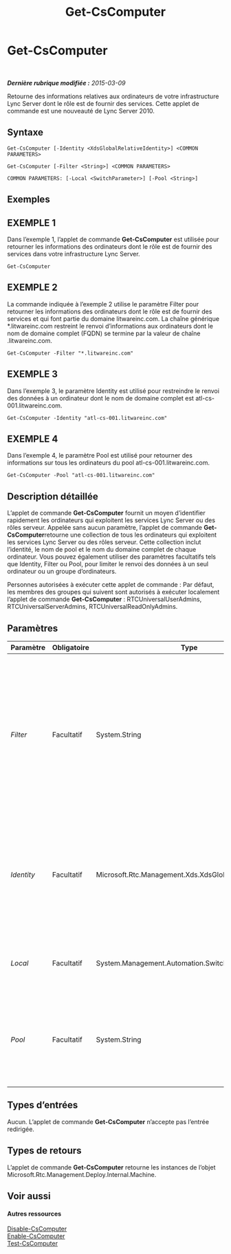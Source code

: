 ﻿---
title: Get-CsComputer
TOCTitle: Get-CsComputer
ms:assetid: 493931a9-1670-4a76-abba-7d3c7723d2e1
ms:mtpsurl: https://technet.microsoft.com/fr-fr/library/Gg425959(v=OCS.15)
ms:contentKeyID: 49297106
ms.date: 05/20/2016
mtps_version: v=OCS.15
ms.translationtype: HT
---

# Get-CsComputer

 

_**Dernière rubrique modifiée :** 2015-03-09_

Retourne des informations relatives aux ordinateurs de votre infrastructure Lync Server dont le rôle est de fournir des services. Cette applet de commande est une nouveauté de Lync Server 2010.

## Syntaxe

    Get-CsComputer [-Identity <XdsGlobalRelativeIdentity>] <COMMON PARAMETERS>

    Get-CsComputer [-Filter <String>] <COMMON PARAMETERS>

    COMMON PARAMETERS: [-Local <SwitchParameter>] [-Pool <String>]

## Exemples

## EXEMPLE 1

Dans l’exemple 1, l’applet de commande **Get-CsComputer** est utilisée pour retourner les informations des ordinateurs dont le rôle est de fournir des services dans votre infrastructure Lync Server.

    Get-CsComputer

## EXEMPLE 2

La commande indiquée à l’exemple 2 utilise le paramètre Filter pour retourner les informations des ordinateurs dont le rôle est de fournir des services et qui font partie du domaine litwareinc.com. La chaîne générique \*.litwareinc.com restreint le renvoi d’informations aux ordinateurs dont le nom de domaine complet (FQDN) se termine par la valeur de chaîne .litwareinc.com.

    Get-CsComputer -Filter "*.litwareinc.com"

## EXEMPLE 3

Dans l’exemple 3, le paramètre Identity est utilisé pour restreindre le renvoi des données à un ordinateur dont le nom de domaine complet est atl-cs-001.litwareinc.com.

    Get-CsComputer -Identity "atl-cs-001.litwareinc.com"

## EXEMPLE 4

Dans l’exemple 4, le paramètre Pool est utilisé pour retourner des informations sur tous les ordinateurs du pool atl-cs-001.litwareinc.com.

    Get-CsComputer -Pool "atl-cs-001.litwareinc.com"

## Description détaillée

L’applet de commande **Get-CsComputer** fournit un moyen d’identifier rapidement les ordinateurs qui exploitent les services Lync Server ou des rôles serveur. Appelée sans aucun paramètre, l’applet de commande **Get-CsComputer**retourne une collection de tous les ordinateurs qui exploitent les services Lync Server ou des rôles serveur. Cette collection inclut l’identité, le nom de pool et le nom du domaine complet de chaque ordinateur. Vous pouvez également utiliser des paramètres facultatifs tels que Identity, Filter ou Pool, pour limiter le renvoi des données à un seul ordinateur ou un groupe d’ordinateurs.

Personnes autorisées à exécuter cette applet de commande : Par défaut, les membres des groupes qui suivent sont autorisés à exécuter localement l’applet de commande **Get-CsComputer** : RTCUniversalUserAdmins, RTCUniversalServerAdmins, RTCUniversalReadOnlyAdmins.

## Paramètres


<table>
<colgroup>
<col style="width: 25%" />
<col style="width: 25%" />
<col style="width: 25%" />
<col style="width: 25%" />
</colgroup>
<thead>
<tr class="header">
<th>Paramètre</th>
<th>Obligatoire</th>
<th>Type</th>
<th>Description</th>
</tr>
</thead>
<tbody>
<tr class="odd">
<td><p><em>Filter</em></p></td>
<td><p>Facultatif</p></td>
<td><p>System.String</p></td>
<td><p>Permet d’utiliser des caractères génériques pour spécifier l’identité de l’ordinateur (ou des ordinateurs) dont les informations doivent être renvoyées. Par exemple, cette commande retourne des informations sur les ordinateurs dont l’identité commence par la valeur de chaîne « atl- » : -Filter &quot;atl-*&quot;.</p></td>
</tr>
<tr class="even">
<td><p><em>Identity</em></p></td>
<td><p>Facultatif</p></td>
<td><p>Microsoft.Rtc.Management.Xds.XdsGlobalRelativeIdentity</p></td>
<td><p>Nom de domaine complet à retourner. Par exemple : -Identity &quot;atl-cs-001.litwareinc.com&quot;.</p>
<p>Si ce paramètre n’est pas spécifié, tous les ordinateurs exécutant Lync Server seront retournés.</p></td>
</tr>
<tr class="odd">
<td><p><em>Local</em></p></td>
<td><p>Facultatif</p></td>
<td><p>System.Management.Automation.SwitchParameter</p></td>
<td><p>Si le paramètre est présent, ne retourne les informations que pour l’ordinateur local.</p></td>
</tr>
<tr class="even">
<td><p><em>Pool</em></p></td>
<td><p>Facultatif</p></td>
<td><p>System.String</p></td>
<td><p>Nom de domaine complet d’un pool Lync Server. Si vous utilisez ce paramètre, ce sont les informations de tous les ordinateurs du pool spécifié qui seront renvoyées.</p></td>
</tr>
</tbody>
</table>


## Types d’entrées

Aucun. L’applet de commande **Get-CsComputer** n’accepte pas l’entrée redirigée.

## Types de retours

L’applet de commande **Get-CsComputer** retourne les instances de l’objet Microsoft.Rtc.Management.Deploy.Internal.Machine.

## Voir aussi

#### Autres ressources

[Disable-CsComputer](disable-cscomputer.md)  
[Enable-CsComputer](enable-cscomputer.md)  
[Test-CsComputer](test-cscomputer.md)


